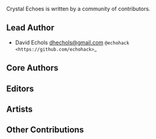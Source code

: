 Crystal Echoes is written by a community of contributors.

## Lead Author
* David Echols <dhechols@gmail.com> `@echohack <https://github.com/echohack>`_

## Core Authors

## Editors

## Artists

## Other Contributions
